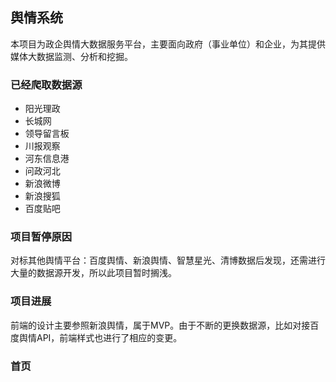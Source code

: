 ## 舆情系统

本项目为政企舆情大数据服务平台，主要面向政府（事业单位）和企业，为其提供媒体大数据监测、分析和挖掘。

### 已经爬取数据源

* 阳光理政
* 长城网
* 领导留言板
* 川报观察
* 河东信息港
* 问政河北
* 新浪微博
* 新浪搜狐
* 百度贴吧

### 项目暂停原因

对标其他舆情平台：百度舆情、新浪舆情、智慧星光、清博数据后发现，还需进行大量的数据源开发，所以此项目暂时搁浅。

### 项目进展

前端的设计主要参照新浪舆情，属于MVP。由于不断的更换数据源，比如对接百度舆情API，前端样式也进行了相应的变更。

### 首页



